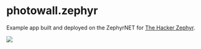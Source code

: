 # photowall.zephyr

Example app built and deployed on the ZephyrNET for [The Hacker Zephyr](https://zephyr.hackclub.com).

![](https://cloud-lv1tpxoz3-hack-club-bot.vercel.app/0image.png)
